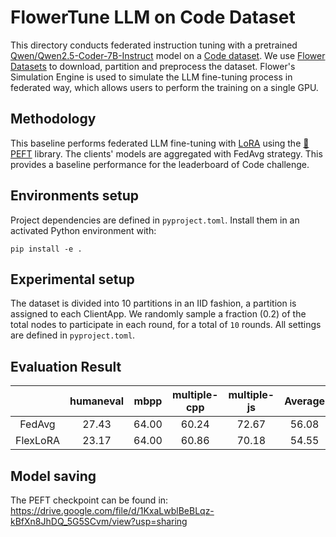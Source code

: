 # FlowerTune LLM on Code Dataset

This directory conducts federated instruction tuning with a pretrained [Qwen/Qwen2.5-Coder-7B-Instruct](https://huggingface.co/Qwen/Qwen2.5-Coder-7B-Instruct) model on a [Code dataset](https://huggingface.co/datasets/flwrlabs/code-alpaca-20k).
We use [Flower Datasets](https://flower.dev/docs/datasets/) to download, partition and preprocess the dataset.
Flower's Simulation Engine is used to simulate the LLM fine-tuning process in federated way,
which allows users to perform the training on a single GPU.


## Methodology

This baseline performs federated LLM fine-tuning with [LoRA](https://arxiv.org/pdf/2106.09685) using the [🤗PEFT](https://huggingface.co/docs/peft/en/index) library.
The clients' models are aggregated with FedAvg strategy.
This provides a baseline performance for the leaderboard of Code challenge.


## Environments setup

Project dependencies are defined in `pyproject.toml`. Install them in an activated Python environment with:

```shell
pip install -e .
```

## Experimental setup

The dataset is divided into 10 partitions in an IID fashion, a partition is assigned to each ClientApp.
We randomly sample a fraction (0.2) of the total nodes to participate in each round, for a total of `10` rounds.
All settings are defined in `pyproject.toml`.

## Evaluation Result


|          | humaneval | mbpp  | multiple-cpp | multiple-js | Average |
|:--------:|:---------:|:-----:|:------------:|:-----------:|:-------:|
|  FedAvg  |   27.43   | 64.00 |    60.24     |    72.67    |  56.08  |
| FlexLoRA |   23.17   | 64.00 |    60.86     |    70.18    |  54.55  |


## Model saving

The PEFT checkpoint can be found in: https://drive.google.com/file/d/1KxaLwblBeBLqz-kBfXn8JhDQ_5G5SCvm/view?usp=sharing
